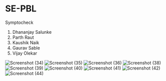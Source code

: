 # SE-PBL
Symptocheck

1. Dhananjay Salunke
2. Parth Raut
3. Kaushik Naik
4. Gaurav Sable
5. Vijay Olekar

![Screenshot (34)](https://user-images.githubusercontent.com/81025901/219570662-40834c05-3693-4ddd-8a55-040802dea951.png)
![Screenshot (35)](https://user-images.githubusercontent.com/81025901/219570678-dff567a2-e90f-4ec9-84ef-1ce4475269b8.png)
![Screenshot (36)](https://user-images.githubusercontent.com/81025901/219570693-22118749-0b4b-44a1-9969-930b984faf40.png)
![Screenshot (38)](https://user-images.githubusercontent.com/81025901/219570715-6182d3e0-c370-485e-8623-853512dfcb24.png)
![Screenshot (39)](https://user-images.githubusercontent.com/81025901/219570729-12c37ce8-55d9-4619-9ff0-db9ff4754afb.png)
![Screenshot (40)](https://user-images.githubusercontent.com/81025901/219570746-6a8528bd-8e16-4071-8fb2-e5f89f4fe5fb.png)
![Screenshot (41)](https://user-images.githubusercontent.com/81025901/219570761-f34eda2e-9e86-415a-b1b1-11f9451aa15d.png)
![Screenshot (42)](https://user-images.githubusercontent.com/81025901/219570767-38a0f208-46c5-4633-b31d-db36e658ea8a.png)
![Screenshot (44)](https://user-images.githubusercontent.com/81025901/219570953-46bb3d1d-1335-4703-b028-bde11b57c653.png)

